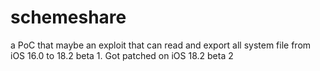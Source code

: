 # schemeshare
a PoC that maybe an exploit that can read and export all system file from iOS 16.0 to 18.2 beta 1. Got patched on iOS 18.2 beta 2
